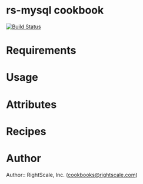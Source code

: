 # rs-mysql cookbook

[![Build Status](https://travis-ci.org/rightscale-cookbooks/rs-mysql.png?branch=master)](https://travis-ci.org/rightscale-cookbooks/rs-mysql)

# Requirements

# Usage

# Attributes

# Recipes

# Author

Author:: RightScale, Inc. (<cookbooks@rightscale.com>)

